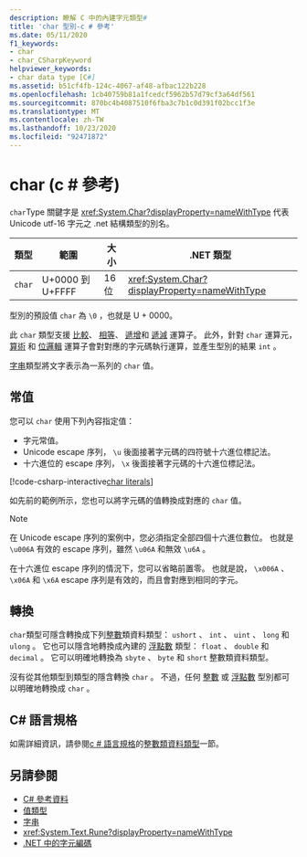 ```yaml
---
description: 瞭解 C 中的內建字元類型#
title: 'char 型別-c # 參考'
ms.date: 05/11/2020
f1_keywords:
- char
- char_CSharpKeyword
helpviewer_keywords:
- char data type [C#]
ms.assetid: b51cf4fb-124c-4067-af48-afbac122b228
ms.openlocfilehash: 1cb40759b81a1fcedcf5962b57d79cf3a64df561
ms.sourcegitcommit: 870bc4b4087510f6fba3c7b1c0d391f02bcc1f3e
ms.translationtype: MT
ms.contentlocale: zh-TW
ms.lasthandoff: 10/23/2020
ms.locfileid: "92471872"
---
```

# <a name="char-c-reference"></a>char (c # 參考) 

`char`Type 關鍵字是 <xref:System.Char?displayProperty=nameWithType> 代表 Unicode utf-16 字元之 .net 結構類型的別名。

|類型|範圍|大小|.NET 類型|
|----------|-----------|----------|-------------------------|
|`char`|U+0000 到 U+FFFF|16位|<xref:System.Char?displayProperty=nameWithType>|

型別的預設值 `char` 為 `\0` ，也就是 U + 0000。

此 `char` 類型支援 [比較](../operators/comparison-operators.md)、 [相等](../operators/equality-operators.md)、 [遞增](../operators/arithmetic-operators.md#increment-operator-)和 [遞減](../operators/arithmetic-operators.md#decrement-operator---) 運算子。 此外，針對 `char` 運算元， [算術](../operators/arithmetic-operators.md) 和 [位邏輯](../operators/bitwise-and-shift-operators.md) 運算子會對對應的字元碼執行運算，並產生型別的結果 `int` 。

[字串](reference-types.md#the-string-type)類型將文字表示為一系列的 `char` 值。

## <a name="literals"></a>常值

您可以 `char` 使用下列內容指定值：

- 字元常值。
- Unicode escape 序列， `\u` 後面接著字元碼的四符號十六進位標記法。
- 十六進位的 escape 序列， `\x` 後面接著字元碼的十六進位標記法。

[!code-csharp-interactive[char literals](snippets/shared/CharType.cs#Literals)]

如先前的範例所示，您也可以將字元碼的值轉換成對應的 `char` 值。

> [!NOTE]
> 在 Unicode escape 序列的案例中，您必須指定全部四個十六進位數位。 也就是 `\u006A` 有效的 escape 序列，雖然 `\u06A` 和無效 `\u6A` 。
>
> 在十六進位 escape 序列的情況下，您可以省略前置零。 也就是說， `\x006A` 、 `\x06A` 和 `\x6A` escape 序列是有效的，而且會對應到相同的字元。

## <a name="conversions"></a>轉換

`char`類型可隱含轉換成下列[整數](integral-numeric-types.md)類資料類型： `ushort` 、 `int` 、 `uint` 、 `long` 和 `ulong` 。 它也可以隱含地轉換成內建的 [浮點數](floating-point-numeric-types.md) 類型： `float` 、 `double` 和 `decimal` 。 它可以明確地轉換為 `sbyte` 、 `byte` 和 `short` 整數類資料類型。

沒有從其他類型到類型的隱含轉換 `char` 。 不過，任何 [整數](integral-numeric-types.md) 或 [浮點數](floating-point-numeric-types.md) 型別都可以明確地轉換成 `char` 。

## <a name="c-language-specification"></a>C# 語言規格

如需詳細資訊，請參閱[c # 語言規格](~/_csharplang/spec/introduction.md)的[整數類資料類型](~/_csharplang/spec/types.md#integral-types)一節。

## <a name="see-also"></a>另請參閱

- [C# 參考資料](../index.md)
- [值類型](value-types.md)
- [字串](../../programming-guide/strings/index.md)
- <xref:System.Text.Rune?displayProperty=nameWithType>
- [.NET 中的字元編碼](../../../standard/base-types/character-encoding-introduction.md)
